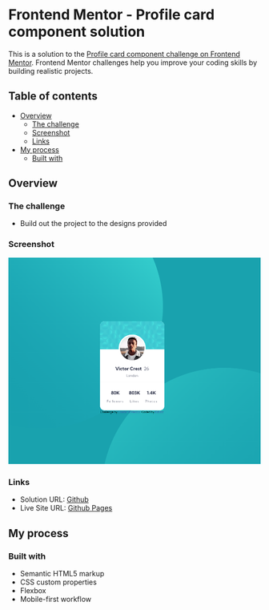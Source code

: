 # Frontend Mentor - Profile card component solution

This is a solution to the [Profile card component challenge on Frontend Mentor](https://www.frontendmentor.io/challenges/profile-card-component-cfArpWshJ). Frontend Mentor challenges help you improve your coding skills by building realistic projects.

## Table of contents

-   [Overview](#overview)
    -   [The challenge](#the-challenge)
    -   [Screenshot](#screenshot)
    -   [Links](#links)
-   [My process](#my-process)
    -   [Built with](#built-with)

## Overview

### The challenge

-   Build out the project to the designs provided

### Screenshot

![](./screenshot.png)

### Links

-   Solution URL: [Github](https://github.com/Kshitiz-Karki/frontendmentor_profile-card)
-   Live Site URL: [Github Pages](https://kshitiz-karki.github.io/frontendmentor_profile-card/)

## My process

### Built with

-   Semantic HTML5 markup
-   CSS custom properties
-   Flexbox
-   Mobile-first workflow
